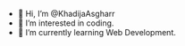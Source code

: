 - 👋 Hi, I’m @KhadijaAsgharr
- 👀 I’m interested in coding.
- 🌱 I’m currently learning Web Development.

<!---
KhadijaAsgharr/KhadijaAsgharr is a ✨ special ✨ repository because its `README.md` (this file) appears on your GitHub profile.
You can click the Preview link to take a look at your changes.
--->
